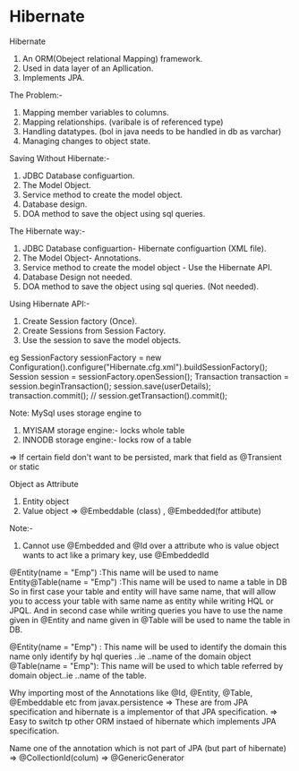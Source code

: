 # Hibernate

Hibernate


1. An ORM(Obeject relational Mapping) framework.
2. Used in data layer of an Apllication.
3. Implements JPA.


The Problem:-
1. Mapping member variables to columns.
2. Mapping relationships. (varibale is of referenced type)
3. Handling datatypes. (bol in java needs to be handled in db as varchar)
4. Managing changes to object state.


Saving Without Hibernate:-
1. JDBC Database configuartion.
2. The Model Object.
3. Service method to create the model object.
4. Database design.
5. DOA method to save the object using sql queries.

The Hibernate way:-
1. JDBC Database configuartion- Hibernate configuartion (XML file).
2. The Model Object- Annotations.
3. Service method to create the model object - Use the Hibernate API.
4. Database Design not needed.
5. DOA method to save the object using sql queries. (Not needed).

Using Hibernate API:-
1. Create Session factory (Once).
2. Create Sessions from Session Factory.
3. Use the session to save the model objects.

eg  	SessionFactory sessionFactory = new Configuration().configure("Hibernate.cfg.xml").buildSessionFactory();
		Session session = sessionFactory.openSession();
		Transaction transaction = session.beginTransaction();
		session.save(userDetails);
		transaction.commit();           // session.getTransaction().commit();
		
		
Note: 
MySql uses storage engine to 
1. MYISAM storage engine:- locks whole table
2. INNODB storage engine:- locks row of a table		


=> If certain field don't want to be persisted, mark that field as @Transient or static


Object as Attribute
1. Entity object
2. Value object  => @Embeddable (class)  , @Embedded(for attibute)

Note:- 
1. Cannot use @Embedded and @Id over a attribute who is value object wants to act like a primary key, use @EmbeddedId


@Entity(name = "Emp") :This name will be used to name Entity@Table(name = "Emp") :This name will be used to name a table in DB
So in first case your table and entity will have same name, that will allow you to access your table with same name as entity while writing HQL or JPQL.
And in second case while writing queries you have to use the name given in @Entity and name given in @Table will be used to name the table in DB.

@Entity(name = "Emp") : This name will be used to identify the domain this name only identify by hql queries ..ie ..name of the domain object
@Table(name = "Emp"): This name will be used to which table referred by domain object..ie ..name of the table.



Why importing most of the Annotations like @Id, @Entity, @Table, @Embeddable etc from javax.persistence
=> These are from JPA specification and hibernate is a implementor of that JPA specification.
=> Easy to switch tp other ORM instaed of hibernate which implements JPA specification.

Name one of the annotation which is not part of JPA (but part of hibernate)
=> @CollectionId(colum)
=> @GenericGenerator

